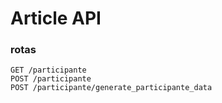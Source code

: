 # Article API

### rotas

```
GET /participante
POST /participante
POST /participante/generate_participante_data
```

